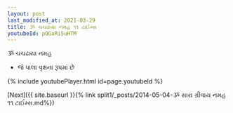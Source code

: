 ```yaml
---
layout: post
last_modified_at: 2021-03-29
title: ૐ ચચઢાયા નમહ ૧૧ ટાઈમ્સ
youtubeId: pOGaRi5uHTM
---
```

 
 
 ૐ ચચઢાયા નમહ  
 
 -  જે પાલા વૃક્ષના રૂપમાં છે 
 
  
 
  
 
 
 
 
 
 


{% include youtubePlayer.html id=page.youtubeId %}
 
[Next]({{ site.baseurl }}{% link  split1/_posts/2014-05-04-ૐ સારા ગ્રીવાય નમહ ૧૧ ટાઈમ્સ.md%})
 
